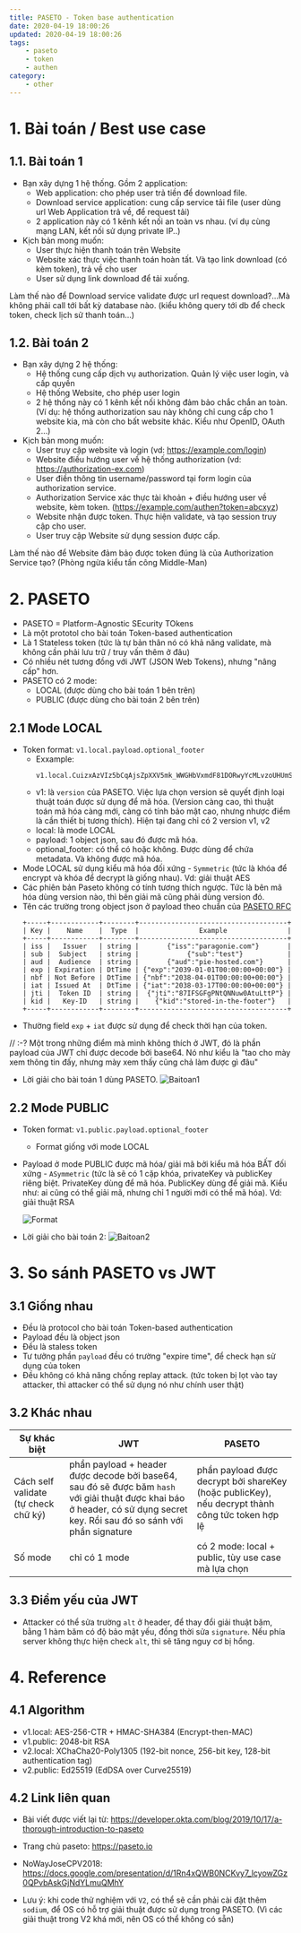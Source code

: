 ```yaml
---
title: PASETO - Token base authentication
date: 2020-04-19 18:00:26
updated: 2020-04-19 18:00:26
tags:
    - paseto
    - token
    - authen
category: 
    - other
---
```


# 1. Bài toán / Best use case
## 1.1. Bài toán 1
- Bạn xây dựng 1 hệ thống. Gồm 2 application:
    - Web application: cho phép user trả tiền để download file.  
    - Download service application: cung cấp service tải file (user dùng url Web Application trả về, để request tải)
    - 2 application này có 1 kênh kết nối an toàn vs nhau. (ví dụ cùng mạng LAN, kết nối sử dụng private IP..)
- Kịch bản mong muốn:
    - User thực hiện thanh toán trên Website
    - Website xác thực việc thanh toán hoàn tất. Và tạo link download (có kèm token), trả về cho user
    - User sử dụng link download để tải xuống.  

Làm thế nào để Download service validate được url request download?...Mà không phải call tới bất kỳ database nào. (kiểu không query tới db để check token, check lịch sử thanh toán...)

## 1.2. Bài toán 2
- Bạn xây dựng 2 hệ thống:
    - Hệ thống cung cấp dịch vụ authorization. Quản lý việc user login, và cấp quyền
    - Hệ thống Website, cho phép user login
    - 2 hệ thống này có 1 kênh kết nối không đảm bảo chắc chắn an toàn. (Ví dụ: hệ thống authorization sau này không chỉ cung cấp cho 1 website kia, mà còn cho bất website khác. Kiểu như OpenID, OAuth 2...)
- Kịch bản mong muốn: 
    - User truy cập website và login (vd: https://example.com/login)
    - Website điều hướng user về hệ thống authorization (vd: https://authorization-ex.com)
    - User điền thông tin username/password tại form login của authorization service.
    - Authorization Service xác thực tài khoản + điều hướng user về website, kèm token. (https://example.com/authen?token=abcxyz)
    - Website nhận được token. Thực hiện validate, và tạo session truy cập cho user.
    - User truy cập Website sử dụng session được cấp.

Làm thế nào để Website đảm bảo được token đúng là của Authorization Service tạo? (Phòng ngừa kiểu tấn công Middle-Man)

# 2. PASETO
- PASETO = Platform-Agnostic SEcurity TOkens
- Là một prototol cho bài toán Token-based authentication
- Là 1 Stateless token (tức là tự bản thân nó có khả năng validate, mà không cần phải lưu trữ / truy vấn thêm ở đâu)
- Có nhiều nét tương đồng với JWT (JSON Web Tokens), nhưng "nâng cấp" hơn.  
- PASETO có 2 mode:
    - LOCAL  (được dùng cho bài toán 1 bên trên)
    - PUBLIC (được dùng cho bài toán 2 bên trên)
## 2.1 Mode LOCAL
- Token format: `v1.local.payload.optional_footer` 
    - Exxample:
        ```
        v1.local.CuizxAzVIz5bCqAjsZpXXV5mk_WWGHbVxmdF81DORwyYcMLvzoUHUmS_VKvJ1hn5zXyoMkygkEYLM2LM00uBI3G9gXC5VrZCUM.BLZo1q9IDIncAZTxYkE1NUTMz
        ```
    - v1: là `version` của PASETO. Việc lựa chọn version sẽ quyết định loại thuật toán được sử dụng để mã hóa. (Version càng cao, thì thuật toán mã hóa càng mới, càng có tính bảo mật cao, nhưng nhược điểm là cần thiết bị tương thích). Hiện tại đang chỉ có 2 version v1, v2
    - local: là mode LOCAL
    - payload: 1 object json, sau đó được mã hóa.
    - optional_footer: có thể có hoặc không. Được dùng để chứa metadata. Và không được mã hóa.
- Mode LOCAL sử dụng kiểu mã hóa đối xứng - `Symmetric` (tức là khóa để encrypt và khóa để decrypt là giống nhau). Vd: giải thuật AES
- Các phiên bản Paseto không có tính tương thích ngược. Tức là bên mã hóa dùng version nào, thì bên giải mã cũng phải dùng version đó.
- Tên các trường trong object json ở payload theo chuẩn của [PASETO RFC](https://paseto.io/rfc/)
    ```text
    +-----+------------+--------+-------------------------------------+
    | Key |    Name    |  Type  |               Example               |
    +-----+------------+--------+-------------------------------------+
    | iss |   Issuer   | string |       {"iss":"paragonie.com"}       |
    | sub |  Subject   | string |            {"sub":"test"}           |
    | aud |  Audience  | string |       {"aud":"pie-hosted.com"}      |
    | exp | Expiration | DtTime | {"exp":"2039-01-01T00:00:00+00:00"} |
    | nbf | Not Before | DtTime | {"nbf":"2038-04-01T00:00:00+00:00"} |
    | iat | Issued At  | DtTime | {"iat":"2038-03-17T00:00:00+00:00"} |
    | jti |  Token ID  | string |  {"jti":"87IFSGFgPNtQNNuw0AtuLttP"} |
    | kid |   Key-ID   | string |    {"kid":"stored-in-the-footer"}   |
    +-----+------------+--------+-------------------------------------+
    ```
- Thường field `exp` + `iat` được sử dụng để check thời hạn của token.

// :-? Một trong những điểm mà mình không thích ở JWT, đó là phần payload của JWT chỉ được decode bởi base64. Nó như kiểu là "tao cho mày xem thông tin đấy, nhưng mày xem thấy cũng chả làm được gì đâu"

- Lời giải cho bài toán 1 dùng PASETO.
    ![Baitoan1](https://tungexplorer.s3.ap-southeast-1.amazonaws.com/paseto/baitoan1.gif)

## 2.2 Mode PUBLIC
- Token format: `v1.public.payload.optional_footer` 
    - Format giống với mode LOCAL
- Payload ở mode PUBLIC được mã hóa/ giải mã bởi kiểu mã hóa BẤT đối xứng - `ASymmetric` (tức là sẽ có 1 cặp khóa, privateKey và publicKey riêng biệt. PrivateKey dùng để mã hóa. PublicKey dùng để giải mã. Kiểu như: ai cũng có thể giải mã, nhưng chỉ 1 người mới có thể mã hóa). Vd: giải thuật RSA

    ![Format](https://tungexplorer.s3.ap-southeast-1.amazonaws.com/paseto/format.JPG)
- Lời giải cho bài toán 2:
    ![Baitoan2](https://tungexplorer.s3.ap-southeast-1.amazonaws.com/paseto/baitoan2.gif)


# 3. So sánh PASETO vs JWT
## 3.1 Giống nhau
- Đều là protocol cho bài toán Token-based authentication
- Payload đều là object json
- Đều là staless token
- Tư tưởng phần `payload` đều có trường "expire time", để check hạn sử dụng của token
- Đều không có khả năng chống replay attack. (tức token bị lọt vào tay attacker, thì attacker có thể sử dụng nó như chính user thật)

## 3.2 Khác nhau

|   Sự khác biệt	|   JWT	|   PASETO	|   
|---	|---	|---	|
|   Cách self validate (tự check chữ ký)	|   phần payload + header được decode bởi base64, sau đó sẽ được băm `hash` với giải thuật được khai báo ở header, có sử dụng secret key. Rồi sau đó so sánh với phần signature	| phần payload được decrypt bởi shareKey (hoặc publicKey), nếu decrypt thành công tức token hợp lệ  	| 
|Số mode | chỉ có 1 mode | có 2 mode: local + public, tùy use case mà lựa chọn|


## 3.3 Điểm yếu của JWT
- Attacker có thể sửa trường `alt` ở header, để thay đổi giải thuật băm, bằng 1 hàm băm có độ bảo mật yếu, đồng thời sửa `signature`. Nếu phía server không thực hiện check `alt`, thì sẽ tăng nguy cơ bị hổng.

# 4. Reference
## 4.1 Algorithm
- v1.local: AES-256-CTR + HMAC-SHA384 (Encrypt-then-MAC)
- v1.public: 2048-bit RSA
- v2.local: XChaCha20-Poly1305 (192-bit nonce, 256-bit key, 128-bit authentication tag)
- v2.public: Ed25519 (EdDSA over Curve25519)

## 4.2 Link liên quan
- Bài viết được viết lại từ: https://developer.okta.com/blog/2019/10/17/a-thorough-introduction-to-paseto
- Trang chủ paseto: https://paseto.io
- NoWayJoseCPV2018: https://docs.google.com/presentation/d/1Rn4xQWB0NCKvy7_lcyowZGz0QPvbAskGjNdYLmuQMhY


- Lưu ý: khi code thử nghiệm với `V2`, có thể sẽ cần phải cài đặt thêm `sodium`, để OS có hỗ trợ giải thuật được sử dụng trong PASETO. (Vì các giải thuật trong V2 khá mới, nên OS có thể không có sẵn)